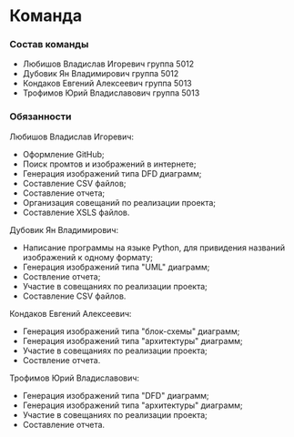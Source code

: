 # Команда

### Состав команды
- Любишов Владислав Игоревич группа 5012
- Дубовик Ян Владимирович группа 5012
- Кондаков Евгений Алексеевич группа 5013
- Трофимов Юрий Владиславович группа 5013

### Обязанности
Любишов Владислав Игоревич:
- Оформление GitHub;
- Поиск промтов и изображений в интернете;
- Генерация изображений типа DFD диаграмм;
- Составление CSV файлов;
- Составление отчета;
- Организация совещаний по реализации проекта;
- Составление XSLS файлов.

Дубовик Ян Владимирович:
- Написание программы на языке Python, для привидения названий изображений к одному формату;
- Генерация изображений типа "UML" диаграмм;
- Соствление отчета;
- Участие в совещаниях по реализации проекта;
- Составление CSV файлов.

Кондаков Евгений Алексеевич:
- Генерация изображений типа "блок-схемы" диаграмм;
- Генерация изображений типа "архитектуры" диаграмм;
- Участие в совещаниях по реализации проекта;
- Соствление отчета.

Трофимов Юрий Владиславович:
- Генерация изображений типа "DFD" диаграмм;
- Генерация изображений типа "архитектуры" диаграмм;
- Участие в совещаниях по реализации проекта;
- Составление отчета.
